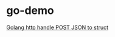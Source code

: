 # go-demo
[Golang http handle POST JSON to struct](https://matthung0807.blogspot.com/2021/12/go-http-handle-post-json-to-struct.html)
